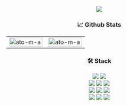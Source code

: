 <div align="center">
  <a href="https://ato-m-a.me">
    <img src="https://capsule-render.vercel.app/api?type=soft&color=auto&height=100&section=header&text=Hi%20there✋🏻&fontSize=50&animation=blinking" />
  </a>
</div>

<!-- Github Stats -->
<h3 align="center">
  📈 Github Stats
</h3>
<p align="center">
  <table>
    <tr>
      <td align="top" width="50%">
        <img src="https://github-readme-stats.vercel.app/api/top-langs/?username=ato-m-a&layout=compact&hide_border=true" alt="ato-m-a" align="right" style="width: 100%" />
      </td>
      <td align="top" width="50%">
        <img src="https://github-readme-stats.vercel.app/api?username=ato-m-a&count_private=true&show_icons=true&theme=buefy&hide_border=true" alt="ato-m-a" align="left" style="width: 100%" />
      </td>
    </tr>
  </table>
</p>

<!-- Tech Stack -->
<h3 align="center">
  🛠 Stack
</h3>

<p align="center">
  <img src="https://img.shields.io/badge/JavaScript-F7DF1E?style=for-the-badge&logo=JavaScript&logoColor=black">
  <img src="https://img.shields.io/badge/TypeScript-3178C6?style=for-the-badge&logo=TypeScript&logoColor=white">
  </br>
  <img src="https://img.shields.io/badge/HTML5-E34F26?style=for-the-badge&logo=HTML5&logoColor=white">
  <img src="https://img.shields.io/badge/CSS3-1572B6?style=for-the-badge&logo=CSS3&logoColor=white">
  <img src="https://img.shields.io/badge/Sass-CC6699?style=for-the-badge&logo=Sass&logoColor=white">
  </br>
  <img src="https://img.shields.io/badge/React.js-61DAFB?style=for-the-badge&logo=React&logoColor=black">
  <img src="https://img.shields.io/badge/Next.js-000000?style=for-the-badge&logo=Next.js&logoColor=white">
  <img src="https://img.shields.io/badge/NestJS-E0234E?style=for-the-badge&logo=NestJS&logoColor=white">
  </br>
  <img src="https://img.shields.io/badge/Amazon AWS-232F3E?style=for-the-badge&logo=Amazon AWS&logoColor=white">
  <img src="https://img.shields.io/badge/Microsoft%20Azure-22CCF2?style=for-the-badge&logo=Microsoft%20Azure&logoColor=white>
</p>

<p align="center">
  <img src="https://hits.seeyoufarm.com/api/count/incr/badge.svg?url=https%3A%2F%2Fgithub.com%2Fato-m-a&count_bg=%2379C83D&title_bg=%23555555&icon=&icon_color=%23E7E7E7&title=hits&edge_flat=false"/>
</p>
